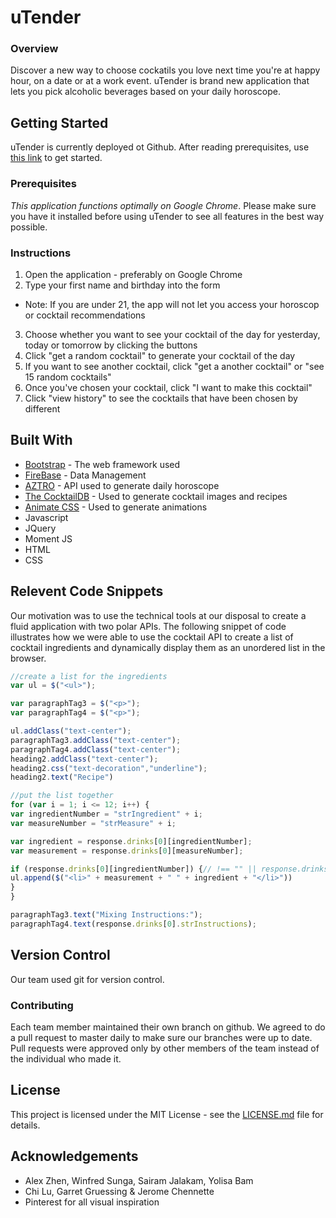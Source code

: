 # uTender

### Overview

Discover a new way to choose cockatils you love next time you're at happy hour, on a date or at a work event. uTender is brand new application that lets you pick alcoholic beverages based on your daily horoscope.

## Getting Started
uTender is currently deployed ot Github. After reading prerequisites,  use [this link](https://yolisabam.github.io/uTender/.) to get started.

### Prerequisites
*This application functions optimally on Google Chrome*. Please make sure you have it installed before using uTender to see all features in the best way possible.

### Instructions
1. Open the application - preferably on Google Chrome
2. Type your first name and birthday into the form
* Note: If you are under 21, the app will not let you access your horoscop or cocktail recommendations
3. Choose whether you want to see your cocktail of the day for yesterday, today or tomorrow by clicking the buttons
4. Click "get a random cocktail" to generate your cocktail of the day
5. If you want to see another cocktail, click "get a another cocktail" or "see 15 random cocktails"
6. Once you've chosen your cocktail, click "I want to make this cocktail"
7. Click "view history" to see the cocktails that have been  chosen by different


## Built With
* [Bootstrap](http://getbootstrap.com/docs/3.3/getting-started/) - The web framework used
* [FireBase](https://firebase.google.com/) - Data Management
* [AZTRO](https://aztro.readthedocs.io/en/latest/) - API used to generate daily horoscope
* [The CocktailDB](http://www.thecocktaildb.com/api.php) - Used to generate cocktail images and recipes
* [Animate CSS](https://daneden.github.io/animate.css/) - Used to generate animations
* Javascript
* JQuery
* Moment JS
* HTML
* CSS

## Relevent Code Snippets
Our motivation was to use the technical tools at our disposal to create a fluid application with two polar APIs. The following snippet of code illustrates how we were able to use the cocktail API to create a list of cocktail ingredients and dynamically display them as an unordered list in the browser.
```javascript
//create a list for the ingredients
var ul = $("<ul>");

var paragraphTag3 = $("<p>");
var paragraphTag4 = $("<p>");

ul.addClass("text-center");
paragraphTag3.addClass("text-center");
paragraphTag4.addClass("text-center");
heading2.addClass("text-center");
heading2.css("text-decoration","underline");
heading2.text("Recipe")

//put the list together
for (var i = 1; i <= 12; i++) {
var ingredientNumber = "strIngredient" + i;
var measureNumber = "strMeasure" + i;

var ingredient = response.drinks[0][ingredientNumber];
var measurement = response.drinks[0][measureNumber];

if (response.drinks[0][ingredientNumber]) {// !== "" || response.drinks[0][ingredientNumber] !== null || response.drinks[0][ingredientNumber] !== "null") {
ul.append($("<li>" + measurement + " " + ingredient + "</li>"))
}
}

paragraphTag3.text("Mixing Instructions:");
paragraphTag4.text(response.drinks[0].strInstructions);
```
## Version Control
Our team used git for version control.

### Contributing
Each team member maintained their own branch on github. We agreed to do a pull request to master daily to make sure our branches were up to date. Pull requests were approved only by other members of the team instead of the individual who made it.




## License
This project is licensed under the MIT License - see the [LICENSE.md](LICENSE.md) file for details.

## Acknowledgements
* Alex Zhen, Winfred Sunga, Sairam Jalakam, Yolisa Bam
* Chi Lu, Garret Gruessing & Jerome Chennette
* Pinterest for all visual inspiration





